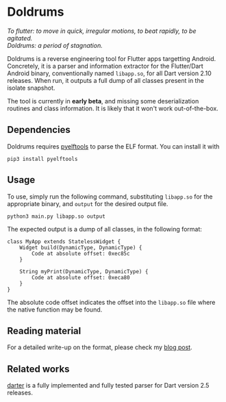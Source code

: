 # Doldrums

*To flutter: to move in quick, irregular motions, to beat rapidly, to be agitated.*  
*Doldrums: a period of stagnation.*

Doldrums is a reverse engineering tool for Flutter apps targetting Android. Concretely, it is a parser and information extractor for the Flutter/Dart Android binary, conventionally named `libapp.so`, for all Dart version 2.10 releases. When run, it outputs a full dump of all classes present in the isolate snapshot.

The tool is currently in **early beta**, and missing some deserialization routines and class information. It is likely that it won't work out-of-the-box.

## Dependencies

Doldrums requires [pyelftools](https://github.com/eliben/pyelftools) to parse the ELF format. You can install it with
```
pip3 install pyelftools
```

## Usage

To use, simply run the following command, substituting `libapp.so` for the appropriate binary, and `output` for the desired output file.
```
python3 main.py libapp.so output
```

The expected output is a dump of all classes, in the following format:
```
class MyApp extends StatelessWidget {
    Widget build(DynamicType, DynamicType) {
        Code at absolute offset: 0xec85c
    }

    String myPrint(DynamicType, DynamicType) {
        Code at absolute offset: 0xeca80
    }
}
```

The absolute code offset indicates the offset into the `libapp.so` file where the native function may be found.

## Reading material

For a detailed write-up on the format, please check my [blog post](https://rloura.wordpress.com/2020/12/04/reversing-flutter-for-android-wip/).

## Related works

[darter](https://github.com/mildsunrise/darter) is a fully implemented and fully tested parser for Dart version 2.5 releases.
